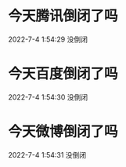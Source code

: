 # 今天腾讯倒闭了吗

2022-7-4 1:54:29 没倒闭

# 今天百度倒闭了吗

2022-7-4 1:54:30 没倒闭

# 今天微博倒闭了吗

2022-7-4 1:54:31 没倒闭


